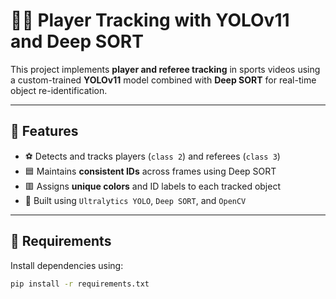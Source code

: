 # 🏃‍♂️ Player Tracking with YOLOv11 and Deep SORT

This project implements **player and referee tracking** in sports videos using a custom-trained **YOLOv11** model combined with **Deep SORT** for real-time object re-identification.

---

## 🔧 Features

- ⚽ Detects and tracks players (`class 2`) and referees (`class 3`)
- 🟦 Maintains **consistent IDs** across frames using Deep SORT
- 🟥 Assigns **unique colors** and ID labels to each tracked object
- 🧠 Built using `Ultralytics YOLO`, `Deep SORT`, and `OpenCV`

---

## 🧩 Requirements

Install dependencies using:

```bash
pip install -r requirements.txt
